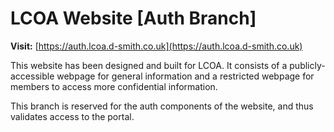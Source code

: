 # LCOA Website [Auth Branch]

**Visit:** [https://auth.lcoa.d-smith.co.uk](https://auth.lcoa.d-smith.co.uk)

This website has been designed and built for LCOA. It consists of a publicly-accessible webpage for general information and a restricted webpage for members to access more confidential information.

This branch is reserved for the auth components of the website, and thus validates access to the portal.
